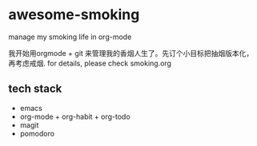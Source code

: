 # awesome-smoking
manage my smoking life in org-mode

我开始用orgmode + git 来管理我的香烟人生了。先订个小目标把抽烟版本化，
再考虑戒烟. for details, please check smoking.org

## tech stack

- emacs 
- org-mode + org-habit + org-todo
- magit
- pomodoro
